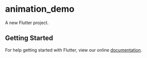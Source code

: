 # animation_demo

A new Flutter project.

## Getting Started

For help getting started with Flutter, view our online
[documentation](https://flutter.io/).
